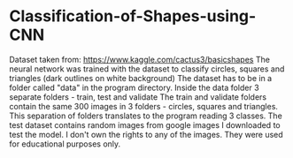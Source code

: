 # Classification-of-Shapes-using-CNN
Dataset taken from: https://www.kaggle.com/cactus3/basicshapes
The neural network was trained with the dataset to classify circles, squares and triangles (dark outlines on white background)
The dataset has to be in a folder called "data" in the program directory. Inside the data folder 3 separate folders - train, test and validate
The train and validate folders contain the same 300 images in 3 folders - circles, squares and triangles. This separation of folders translates to the program reading 3 classes.
The test dataset contains random images from google images I downloaded to test the model. I don't own the rights to any of the images. They were used for educational purposes only.
